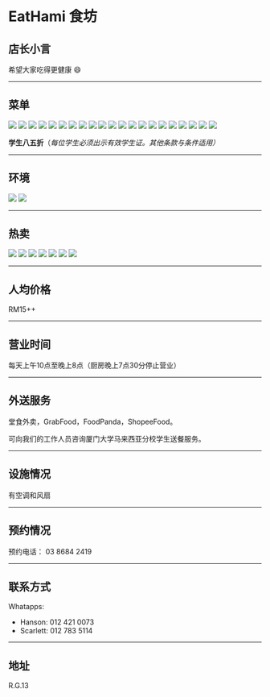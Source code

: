 ﻿# EatHami 食坊

## 店长小言

希望大家吃得更健康 :smile:

----------

## 菜单

<div class="image-slide">
  <img src="https://img.xmummap.com/G_eathmi_menu (1).png" /> 
  <img src="https://img.xmummap.com/G_eathmi_menu (2).png" /> 
  <img src="https://img.xmummap.com/G_eathmi_menu (3).png" /> 
  <img src="https://img.xmummap.com/G_eathmi_menu (4).png" /> 
  <img src="https://img.xmummap.com/G_eathmi_menu (5).png" /> 
  <img src="https://img.xmummap.com/G_eathmi_menu (6).png" /> 
  <img src="https://img.xmummap.com/G_eathmi_menu (7).png" /> 
  <img src="https://img.xmummap.com/G_eathmi_menu (8).png" /> 
  <img src="https://img.xmummap.com/G_eathmi_menu (9).png" /> 
  <img src="https://img.xmummap.com/G_eathmi_menu (10).png" /> 
  <img src="https://img.xmummap.com/G_eathmi_menu (11).png" /> 
  <img src="https://img.xmummap.com/G_eathmi_menu (12).png" /> 
  <img src="https://img.xmummap.com/G_eathmi_menu (13).png" /> 
  <img src="https://img.xmummap.com/G_eathmi_menu (14).png" /> 
  <img src="https://img.xmummap.com/G_eathmi_menu (15).png" /> 
  <img src="https://img.xmummap.com/G_eathmi_menu (16).png" /> 
  <img src="https://img.xmummap.com/G_eathmi_menu (17).png" /> 
  <img src="https://img.xmummap.com/G_eathmi_menu (18).png" /> 
  <img src="https://img.xmummap.com/G_eathmi_menu (19).png" /> 
<img src="https://img.xmummap.com/G_eathmi_menu (20).png" /> 
<img src="https://img.xmummap.com/G_eathmi_menu (21).png" /> 
</div>

**学生八五折**（*每位学生必须出示有效学生证。其他条款与条件适用）*

---

## 环境

<div class="image-slide">
  <img src="https://img.xmummap.com/G_eathmi_surd%20%282%29.jpg" /> 
  <img src="https://img.xmummap.com/G_eathmi_surd%20%281%29.jpeg" />
</div>

----------

## 热卖

<div class="image-slide">
  <img src="https://img.xmummap.com/G_eathmi_hotproduct (1).png" /> 
   <img src="https://img.xmummap.com/G_eathmi_hotproduct (2).png" /> 
    <img src="https://img.xmummap.com/G_eathmi_hotproduct (3).png" /> 
     <img src="https://img.xmummap.com/G_eathmi_hotproduct (4).png" /> 
      <img src="https://img.xmummap.com/G_eathmi_hotproduct (5).png" /> 
       <img src="https://img.xmummap.com/G_eathmi_hotproduct (6).png" />  
        <img src="https://img.xmummap.com/G_eathmi_hotproduct (7).png" /> 
</div>

---

## 人均价格

RM15++

-----

## 营业时间

每天上午10点至晚上8点（厨房晚上7点30分停止营业）

----------

## 外送服务

堂食外卖，GrabFood，FoodPanda，ShopeeFood。

可向我们的工作人员咨询厦门大学马来西亚分校学生送餐服务。

----------


## 设施情况

有空调和风扇

----------

## 预约情况

预约电话： 03 8684 2419

---

## 联系方式

Whatapps:

- Hanson:  012 421 0073
- Scarlett:  012 783 5114

----------

## 地址

R.G.13
